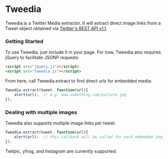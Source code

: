 Tweedia
========

Tweedia is a Twitter Media extractor.  It will extract direct image links from a Tweet object obtained via [Twitter's REST API v1.1](https://dev.twitter.com/docs/api/1.1).

### Getting Started

To use Tweedia, just include it in your page. For now, Tweedia also requires jQuery to facilitate JSONP requests.

```html
<script src="jquery.js"></script>
<script src="tweedia.js"></script>
```

From here, call Tweedia.extract to find direct urls for embedded media:

```javascript
Tweedia.extract(tweet, function(url){
	alert(url);  // e.g. www.something.com/picture.jpg
});
```
### Dealing with multiple images

Tweedia also supports multiple image links per tweet.

```javascript
Tweedia.extract(tweet, function(url){
	alert(url);  // this callback will be called for each embedded image link
});
```

Twitpic, yfrog, and Instagram are currently supported.